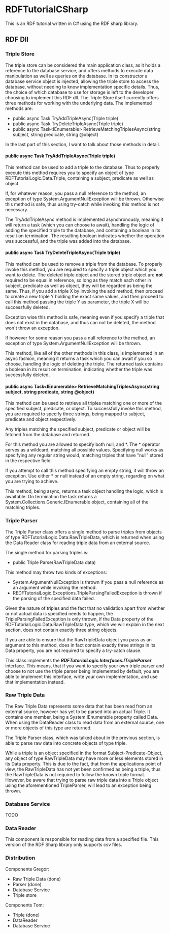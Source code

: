 # RDFTutorialCSharp
This is an RDF tutorial written in C# using the RDF sharp library.

## RDF Dll

### Triple Store
The triple store can be considered the main application class, as it holds a reference to the database service, and offers methods to execute data manipulation
as well as queries on the database. In its constructor a database service object is injected, allowing the triple store to access the database, without 
needing to know implementation specific details. Thus, the choice of which database to use for storage is left to the developer choosing to implement this RDF dll.
The Triple Store itself currently offers three methods for working with the underlying data. The implemented methods are:
* public async Task<bool> TryAddTripleAsync(Triple triple)
* public async Task<bool> TryDeleteTripleAsync(Triple triple)
* public async Task<IEnumerable<Triple>> RetrieveMatchingTriplesAsync(string subject, string predicate, string @object)


In the last part of this section, I want to talk about those methods in detail.

#### public async Task<bool> TryAddTripleAsync(Triple triple)
This method can be used to add a triple to the database. Thus to properly execute this method requires you to specify
an object of type RDFTutorialLogic.Data.Triple, containing a subject, predicate as well as object.

If, for whatever reason, you pass a null reference to the method, an exception of type System.ArgumentNullException will be thrown.
Otherwise this method is safe, thus using try-catch while invoking this method is not necessary.

The TryAddTripleAsync method is implemented asynchronously, meaning it will return a task (which you can choose to await), handling the logic of adding the specified triple to the database,
and containing a boolean in its result on termination. The resulting boolean indicates whether the operation was successful, and the triple was added into the database.

#### public async Task<bool> TryDeleteTripleAsync(Triple triple)
This method can be used to remove a triple from the database. To properly invoke this method, you are required to specify
a triple object which you want to delete. The deleted triple object and the stored triple object are **not** required to be equal in reference,
so long as they match each other in subject, predicate as well as object, they will be regarded as being the same. Thus, if you add a triple X
by invoking the add method, then proceed to create a new triple Y holding the exact same values, and then proceed to call this method passing the triple Y
as parameter, the triple X will be successfully deleted.

Exception wise this method is safe, meaning even if you specify a triple that does not exist in the database, and thus can not be deleted, the method won`t throw an exception.

If however for some reason you pass a null reference to the method, an exception of type System.ArgumentNullException will be thrown.

This method, like all of the other methods in this class, is implemented in an async fashion, meaning it returns a task which you can await if you so choose, handling the logic of deleting the triple.
The returned task contains a boolean in its result on termination, indicating whether the triple was successfully deleted.

#### public async Task<IEnumerable<Triple>> RetrieveMatchingTriplesAsync(string subject, string predicate, string @object)
This method can be used to retrieve all triples matching one or more of the specified subject, predicate, or object.
To successfully invoke this method, you are required to specify three strings, being mapped to subject, predicate and object respectively.

Any triples matching the specified subject, predicate or object will be fetched from the database and returned.

For this method you are allowed to specify both null, and *.
The * operator serves as a wildcard, matching all possible values.
Specifying null works as specifying any regular string would, matching triples that have "null" stored in the respective field.

If you attempt to call this method specifying an empty string, it will throw an exception. Use either * or null instead of an empty string, regarding on what you are trying to achieve.

This method, being async, returns a task object handling the logic, which is awaitable.
On termination the task returns a System.Collections.Generic.IEnumerable<Triple> object, containing all of the matching triples.

### Triple Parser
The Triple Parser class offers a single method to parse triples from objects of type RDFTutorialLogic.Data.RawTripleData, which is returned when using the Data Reader class
for reading triple data from an external source.

The single method for parsing triples is:
* public Triple Parse(RawTripleData data)

This method may throw two kinds of exceptions:
* System.ArgumentNullException is thrown if you pass a null reference as an argument while invoking the method.
* REDFTutorialLogic.Exceptions.TripleParsingFailedException is thrown if the parsing of the specified data failed. 

Given the nature of triples and the fact that no validation apart from whether or not actual data is specified needs to happen, the TripleParsingFailedException is only thrown,
if the Data property of the RDFTutorialLogic.Data.RawTripleData type, which we will explain in the next section, does not contain exactly three string objects.

If you are able to ensure that the RawTripleData object you pass as an argument to this method, does in fact contain exactly three strings in its Data property, you are not required
to specify a try-catch clause.

This class implements the ***RDFTutorialLogic.Interfaces.ITripleParser*** interface.
This means, that if you want to specify your own triple parser and choose to not use the triple parser being implemented by default, you are able to implement this interface, write your own implementation,
and use that implementation instead.

### Raw Triple Data
The Raw Triple Data represents some data that has been read from an external source, however has yet to be parsed into an actual Triple.
It contains one member, being a System.IEnumerable<string> property called Data. 
When using the DataReader class to read data from an external source, one or more objects of this type are returned.

The Triple Parser class, which was talked about in the previous section, is able to parse raw data into concrete objects of type triple.

While a triple is an object specified in the format Subject-Predicate-Object, any object of type RawTripleData may have more or less elements stored in its
Data property. 
This is due to the fact, that from the applications point of view, the RawTripleData has not yet been confirmed as being a triple, thus the RawTripleData is not required to
follow the known triple format. 
However, be aware that trying to parse raw triple data into a Triple object using the aforementioned TripleParser, will lead to an exception being thrown.

### Database Service
TODO

### Data Reader
This component is responsible for reading data from a specified file. This version of the RDF Sharp library only supports csv files.

### Distribution

Components Gregor: 
* Raw Triple Data (done)
* Parser (done)
* Database Service
* Triple store

Components Tom:
* Triple (done)
* DataReader 
* Database Service